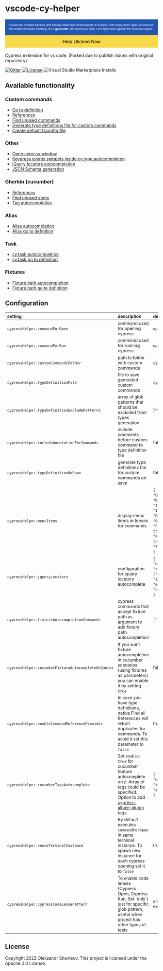 # vscode-cy-helper

[![SWUbanner](./assets/standWithUkraine.png)](https://vshymanskyy.github.io/StandWithUkraine/)

Cypress extension for vs code.
(Forked due to publish issues with original repository)

[![Gitter](https://badges.gitter.im/vscode-cy-helper/community.png)](https://gitter.im/vscode-cy-helper/community?utm_source=badge&utm_medium=badge&utm_campaign=pr-badge) [![License](https://img.shields.io/badge/License-Apache%202.0-blue.png)](https://opensource.org/licenses/Apache-2.0) ![Visual Studio Marketplace Installs](https://img.shields.io/visual-studio-marketplace/i/shevtsov.vscode-cy-helper?label=Installs)

## Available functionality

### Custom commands

-   [Go to definition](./docs/custom_commands#open-cypress-custom-command-definition)
-   [References](./docs/custom_commands#find-cypress-custom-commands-references)
-   [Find unused commands](./docs/custom_commands#find-not-used-cypress-custom-commands)
-   [Generate type definitions file for custom commands](./docs/custom_commands#generate-type-definitions-for-cypress-custom-commands)
-   [Create default tsconfig file](./docs/custom_commands#create-default-tsconfig-file)

### Other

-   [Open cypress window](./docs/other#open-cypress-window)
-   [Keypress events snippets inside cy.type autocompletion](./docs/other#keypress-events-snippets-inside-cy.type-autocompletion)
-   [jQuery locators autocompletion](./docs/other#jquery-locators-autocompletion)
-   [JSON Schema generation](./docs/other#generate-json-schema)

### Gherkin (cucumber)

-   [References](./docs/gherkin#find-cucumber-step-definition-references)
-   [Find unused steps](./docs/gherkin#find-not-used-cucumber-step-definitions)
-   [Tag autocompletion](./docs/gherkin#tag-autocompletion)

### Alias

-   [Alias autocompletion](./docs/alias#alias-autocompletion)
-   [Alias go to definition](./docs/alias#alias-definition)

### Task

-   [cy.task autocompletion](./docs/tasks#cypress-task-autocompletion)
-   [cy.task go to definition](./docs/tasks#cypress-task-definition)

### Fixtures

-   [Fixture path autocompletion](./docs/fixtures#fixtures-autocompletion)
-   [Fixture path go to definition](./docs/fixtures#fixtures-definition)

## Configuration

| setting                                             | description                                                                                                                                                                                             | default                                                                                                                                                                                                                                                                                                         |
| :-------------------------------------------------- | :------------------------------------------------------------------------------------------------------------------------------------------------------------------------------------------------------ | :-------------------------------------------------------------------------------------------------------------------------------------------------------------------------------------------------------------------------------------------------------------------------------------------------------------- |
| `cypressHelper.commandForOpen`                      | command used for opening cypress                                                                                                                                                                        | `npx cypress open`                                                                                                                                                                                                                                                                                              |
| `cypressHelper.commandForRun`                       | command used for running cypress                                                                                                                                                                        | `npx cypress run`                                                                                                                                                                                                                                                                                               |
| `cypressHelper.customCommandsFolder`                | path to folder with custom commands                                                                                                                                                                     | `cypress/support`                                                                                                                                                                                                                                                                                               |
| `cypressHelper.typeDefinitionFile`                  | file to save generated custom commands                                                                                                                                                                  | `cypress/support/customCommands.d.ts`                                                                                                                                                                                                                                                                           |
| `cypressHelper.typeDefinitionExcludePatterns`       | array of glob patterns that should be excluded from types generation                                                                                                                                    | [`**/*.ts`]                                                                                                                                                                                                                                                                                                     |
| `cypressHelper.includeAnnotationForCommands`        | include comments before custom command to type definition file                                                                                                                                          | false                                                                                                                                                                                                                                                                                                           |
| `cypressHelper.typeDefinitionOnSave`                | generate type definitions file for custom commands on save                                                                                                                                              | false                                                                                                                                                                                                                                                                                                           |
| `cypressHelper.menuItems`                           | display menu items or lenses for commands                                                                                                                                                               | `{ `<br/>`"OpenCypress": true,`<br/>`"RunCypress": false,`<br/>`"ItOnly": true,`<br/>`"ItSkip": false,`<br/>`"GenerateCustomCommandTypes": true,`<br/>`"GoToCustomCommand": true,`<br/> `"FindCustomCommandReferences": true,`<br/>`"FindStepDefinitionReferences": true`<br/>`"SchemaGenerator": true`<br/>`}` |
| `cypressHelper.jqueryLocators`                      | configuration for jquery locators autocomplete                                                                                                                                                          | `{ `<br/>`"enabled": true,`<br/>`"commandsForAutocompletion": ["get", "find", "filter"],`<br/>`"includePatterns": [],`<br/>`"excludePatterns": [],`<br/> `"customAttributes": [],`<br/>`}`                                                                                                                      |
| `cypressHelper.fixtureAutocompletionCommands`       | cypress commands that accept fixture path as argument to add fixture path autocompletion                                                                                                                | `["fixture"]`                                                                                                                                                                                                                                                                                                   |
| `cypressHelper.cucumberFixtureAutocompleteOnQuotes` | If you want fixture autocompletion in cucumber scenarios (using fixtures as parameters) you can enable it by setting `true`                                                                             | false                                                                                                                                                                                                                                                                                                           |
| `cypressHelper.enableCommandReferenceProvider`      | In case you have type definitions, native Find all References will return duplicates for commands. To avoid it set this parameter to `false`                                                            | true                                                                                                                                                                                                                                                                                                            |
| `cypressHelper.cucumberTagsAutocomplete`            | Set `enable: true` for cucumber feature autocomplete on `@`. Array of tags could be specified. Option to add [cypress-allure-plugin](https://www.npmjs.com/package/@shelex/cypress-allure-plugin) tags. | `{`<br/>`"enable": false,`<br/>`"tags": ["focus"],`<br/>`"allurePlugin": false`<br/>`}`                                                                                                                                                                                                                         |
| `cypressHelper.reuseTerminalInstance`               | By default executes `commandForOpen` in same terminal instance. To spawn new instance for each cypress opening set it to `false`                                                                        | true                                                                                                                                                                                                                                                                                                            |
| `cypressHelper.cypressCodeLensePattern`             | To enable code lenses (Cypress Open, Cypress Run, Set 'only') just for specific glob pattern, useful when project has other types of tests                                                              | all files with `.js`, `.ts`, `.feature` extension inside `cypress` folder                                                                                                                                                                                                                                       |

## License

Copyright 2022 Oleksandr Shevtsov. This project is licensed under the Apache 2.0 License.
